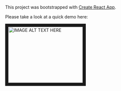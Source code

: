 This project was bootstrapped with [Create React App](https://github.com/facebook/create-react-app).

Please take a look at a quick demo here:

<a href="http://www.youtube.com/watch?feature=player_embedded&v=r91HMp40S3Y
" target="_blank"><img src="http://img.youtube.com/vi/r91HMp40S3Y/0.jpg" 
alt="IMAGE ALT TEXT HERE" width="240" height="180" border="10" /></a>


